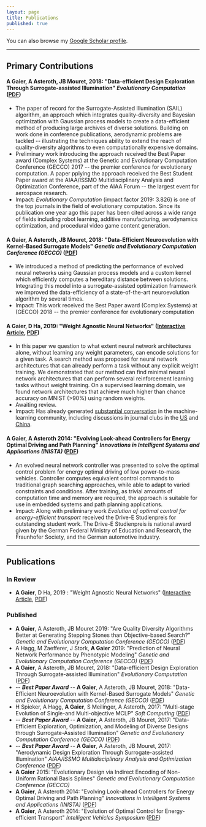 ```yaml
---
layout: page
title: Publications
published: true
---
```


You can also browse my [Google Scholar profile](https://scholar.google.com/citations?hl=en&user=eiqVLC0AAAAJ).

---
## Primary Contributions

#### A Gaier, A Asteroth, JB Mouret, 2018: "Data-efficient Design Exploration Through Surrogate-assisted Illumination" _Evolutionary Computation_ ([PDF](https://arxiv.org/pdf/1806.05865))
  * The paper of record for the Surrogate-Assisted Illumination (SAIL) algorithm, an approach which integrates quality-diversity and Bayesian optimization with Gaussian process models to create a data-efficient method of producing large archives of diverse solutions. Building on work done in conference publications, aerodynamic problems are tackled -- illustrating the techniques ability to extend the reach of quality-diversity algorithms to even computationally expensive domains.
  * Preliminary work introducing the approach received the Best Paper award (Complex Systems) at the Genetic and Evolutionary Computation Conference (GECCO) 2017 -- the premier conference for evolutionary computation. A paper pplying the approach received the Best Student Paper award at the AIAA/ISSMO Multidisciplinary Analysis and Optimization Conference, part of the AIAA Forum -- the largest event for aerospace research. 
  * Impact: _Evolutionary Computation_ (impact factor 2019: 3.826) is one of the top journals in the field of evolutionary computation. Since its publication one year ago this paper has been cited across a wide range of fields including robot learning, additive manufacturing, aerodynamics optimization, and procedural video game content generation.
  
 
#### A Gaier, A Asteroth, JB Mouret, 2018: "Data-Efficient Neuroevolution with Kernel-Based Surrogate Models" _Genetic and Evolutionary Computation Conference (GECCO)_ ([PDF](https://arxiv.org/pdf/1804.05364))
  * We introduced a method of predicting the performance of evolved neural networks using Gaussian process models and a custom kernel which efficiently computes a hereditary distance between solutions. Integrating this model into a surrogate-assisted optimization framework we improved the data-efficiency of a state-of-the-art neuroevolution algorithm by several times.
  * Impact: This work received the Best Paper award (Complex Systems) at (GECCO) 2018 -- the premier conference for evolutionary computation
  
#### A Gaier, D Ha, 2019: "Weight Agnostic Neural Networks" ([Interactive Article](https://weightagnostic.github.io/), [PDF](https://arxiv.org/abs/1906.04358)) 
  * In this paper we question to what extent neural network architectures alone, without learning any weight parameters, can encode solutions for a given task. A search method was proposed for neural network architectures that can already perform a task without any explicit weight training. We demonstrated that our method can find minimal neural network architectures that can perform several reinforcement learning tasks without weight training. On a supervised learning domain, we found network architectures that achieve much higher than chance accuracy on MNIST (>90\%) using random weights.
  * Awaiting review. 
  * Impact: Has already generated [substantial conversation](https://twitter.com/hardmaru/status/1138600152048910336) in the machine-learning community, including discussions in journal clubs in the [US](https://www.youtube.com/watch?v=OmniHm9Fk-A) and [China](https://zhuanlan.zhihu.com/p/71848261).

#### A Gaier, A Asteroth 2014: "Evolving Look-ahead Controllers for Energy Optimal Driving and Path Planning" _Innovations in Intelligent Systems and Applications (INISTA)_ ([PDF](https://bit.ly/2Kxp1je))
  * An evolved neural network controller was presented to solve the optimal control problem for energy optimal driving of low power-to-mass vehicles. Controller computes equivalent control commands to traditional graph searching approaches, while able to adapt to varied constraints and conditions. After training, as trivial amounts of computation time and memory are required, the approach is suitable for use in embedded systems and path planning applications.
  * Impact: Along with preliminary work _Evolution of optimal control for energy-efficient transport_ received the Drive-E Studienpreis for outstanding student work. The Drive-E Studienpreis is national award given by the German Federal Ministry of Education and Research, the Fraunhofer Society, and the German automotive industry.
  

---
## Publications

### In Review
- **A Gaier**, D Ha, 2019 : "Weight Agnostic Neural Networks" ([Interactive Article](https://weightagnostic.github.io/), [PDF](https://arxiv.org/abs/1906.04358)) 

### Published
- **A Gaier**,  A Asteroth, JB Mouret 2019: "Are Quality Diversity Algorithms Better at Generating Stepping Stones than Objective-based Search?" _Genetic and Evolutionary Computation Conference (GECCO)_ ([PDF](https://bit.ly/2yOtWH9))
- A Hagg, M Zaefferer, J Stork, **A Gaier** 2019: "Prediction of Neural Network Performance by Phenotypic Modeling" _Genetic and Evolutionary Computation Conference (GECCO)_ ([PDF](https://arxiv.org/pdf/1907.07075))
- **A Gaier**, A Asteroth, JB Mouret, 2018: "Data-efficient Design Exploration Through Surrogate-assisted Illumination" _Evolutionary Computation_ ([PDF](https://arxiv.org/pdf/1806.05865))
- -- **_Best Paper Award_** --  **A Gaier**, A Asteroth, JB Mouret, 2018: "Data-Efficient Neuroevolution with Kernel-Based Surrogate Models" _Genetic and Evolutionary Computation Conference (GECCO)_ ([PDF](https://arxiv.org/pdf/1804.05364))
- H Spieker, A Hagg, **A Gaier**, S Meilinger, A Asteroth, 2017: "Multi-stage Evolution of Single-and Multi-objective MCLP" _Soft Computing_ ([PDF](https://bit.ly/2Tm1m9q))
- -- **_Best Paper Award_** -- **A Gaier**, A Asteroth, JB Mouret, 2017: "Data-Efficient Exploration, Optimization, and Modeling of Diverse Designs through Surrogate-Assisted Illumination" _Genetic and Evolutionary Computation Conference (GECCO)_ ([PDF](https://dl.acm.org/ft_gateway.cfm?id=3071282&type=pdf))
- -- **_Best Paper Award_** -- **A Gaier**, A Asteroth, JB Mouret, 2017: "Aerodynamic Design Exploration Through Surrogate-assisted Illumination" _AIAA/ISSMO Multidisciplinary Analysis and Optimization Conference_ ([PDF](https://hal.inria.fr/hal-01518786/document))
- **A Gaier** 2015: "Evolutionary Design via Indirect Encoding of Non-Uniform Rational Basis Splines" _Genetic and Evolutionary Computation Conference (GECCO)_
- **A Gaier**, A Asteroth 2014: "Evolving Look-ahead Controllers for Energy Optimal Driving and Path Planning" _Innovations in Intelligent Systems and Applications (INISTA)_ ([PDF](https://bit.ly/2Kxp1je))
- **A Gaier**, A Asteroth 2014: "Evolution of Optimal Control for Energy-efficient Transport" _Intelligent Vehicles Symposium_ ([PDF](https://bit.ly/2KFO6sl))
